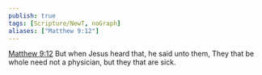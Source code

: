 ```yaml
---
publish: true
tags: [Scripture/NewT, noGraph]
aliases: ["Matthew 9:12"]
---
```

[Matthew 9:12](https://churchofjesuschrist.org/study/scriptures/nt/matt/9?lang=eng&id=p12#p12) But when Jesus heard that, he said unto them, They that be whole need not a physician, but they that are sick.
